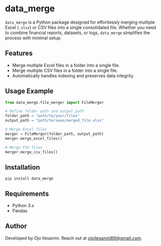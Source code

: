 # data_merge

`data_merge` is a Python package designed for effortlessly merging multiple Excel (`.xlsx`) or CSV files into a single consolidated file. Whether you need to combine financial reports, datasets, or logs, `data_merge` simplifies the process with minimal setup.

## Features
- Merge multiple Excel files in a folder into a single file.
- Merge multiple CSV files in a folder into a single file.
- Automatically handles indexing and preserves data integrity.

## Usage Example

```python
from data_merge.file_merger import FileMerger

# Define folder path and output path
folder_path = "path/to/your/files"
output_path = "path/to/save/merged_file.xlsx"

# Merge Excel files
merger = FileMerger(folder_path, output_path)
merger.merge_excel_files()

# Merge CSV files
merger.merge_csv_files()
```

## Installation
```pip install data_merge```

## Requirements
- Python 3.x
- Pandas

## Author
Developed by Ojo Ilesanmi. Reach out at ojoilesanmi89@gmail.com.
